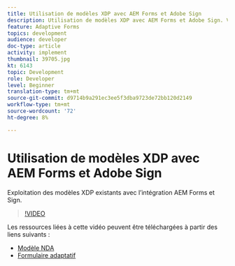 ```yaml
---
title: Utilisation de modèles XDP avec AEM Forms et Adobe Sign
description: Utilisation de modèles XDP avec AEM Forms et Adobe Sign. Vidéo présentant en détail l’utilisation de modèles XDP existants avec l’intégration AEM Forms et Sign.
feature: Adaptive Forms
topics: development
audience: developer
doc-type: article
activity: implement
thumbnail: 39705.jpg
kt: 6143
topic: Development
role: Developer
level: Beginner
translation-type: tm+mt
source-git-commit: d9714b9a291ec3ee5f3dba9723de72bb120d2149
workflow-type: tm+mt
source-wordcount: '72'
ht-degree: 8%

---
```


# Utilisation de modèles XDP avec AEM Forms et Adobe Sign

Exploitation des modèles XDP existants avec l’intégration AEM Forms et Sign.

>[!VIDEO](https://video.tv.adobe.com/v/39705/?quality=9&learn=on)

Les ressources liées à cette vidéo peuvent être téléchargées à partir des liens suivants :

* [Modèle NDA](assets/nda-agreement-xdp-template.zip)
* [Formulaire adaptatif](assets/nda-agreement-af-with-xdp-template.zip)
